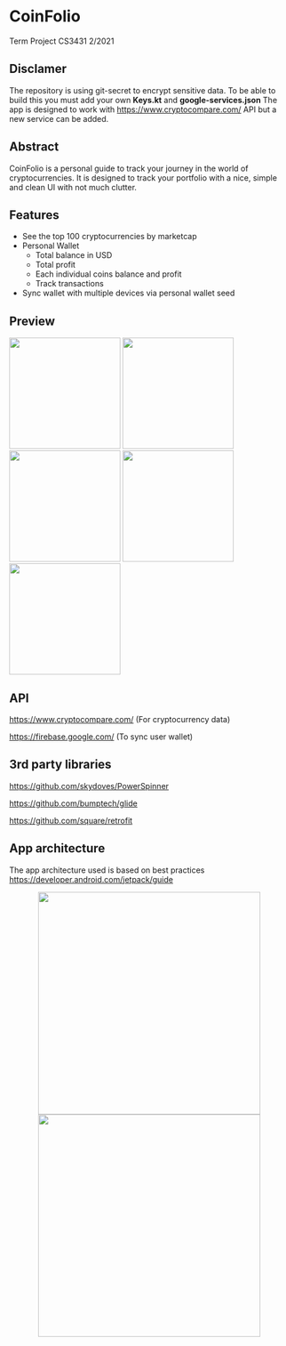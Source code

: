 # CoinFolio
Term Project CS3431 2/2021

## Disclamer
The repository is using git-secret to encrypt sensitive data.
To be able to build this you must add your own **Keys.kt** and **google-services.json**
The app is designed to work with https://www.cryptocompare.com/ API but a new service can be added.

## Abstract
CoinFolio is a personal guide to track your journey in the world of cryptocurrencies.
It is designed to track your portfolio with a nice, simple and clean UI with not much clutter.

## Features
* See the top 100 cryptocurrencies by marketcap
* Personal Wallet
  * Total balance in USD
  * Total profit
  * Each individual coins balance and profit
  * Track transactions
* Sync wallet with multiple devices via personal wallet seed

## Preview
<img src="https://user-images.githubusercontent.com/42645713/135746750-aa0cc76b-f67f-4cbe-8e68-50101087be36.png" width="200"> <img src="https://user-images.githubusercontent.com/42645713/135746218-67ce08ca-8d26-46d6-9150-6d664a1c6f1c.png" width="200"> <img src="https://user-images.githubusercontent.com/42645713/135746221-3d0f5903-1539-421f-81ca-de6096a5e366.png" width="200"> <img src="https://user-images.githubusercontent.com/42645713/135746227-23a8c600-d71c-4442-af1d-fe17d8d15c98.png" width="200"> <img src="https://user-images.githubusercontent.com/42645713/135746231-9a845e74-92b6-4032-b554-053122d4058d.png.png" width="200">

## API
https://www.cryptocompare.com/ (For cryptocurrency data)

https://firebase.google.com/ (To sync user wallet)

## 3rd party libraries
https://github.com/skydoves/PowerSpinner

https://github.com/bumptech/glide

https://github.com/square/retrofit

## App architecture
The app architecture used is based on best practices https://developer.android.com/jetpack/guide

<p align="center">
<img src="https://user-images.githubusercontent.com/42645713/135746908-bae398a4-de7d-42b7-80e7-2737479ceb3e.png" height="400">
 
 <img src="https://user-images.githubusercontent.com/42645713/135748299-b1a6b297-ead9-4ecb-9c77-ba21485b3b2d.png" height="400">

</p>
